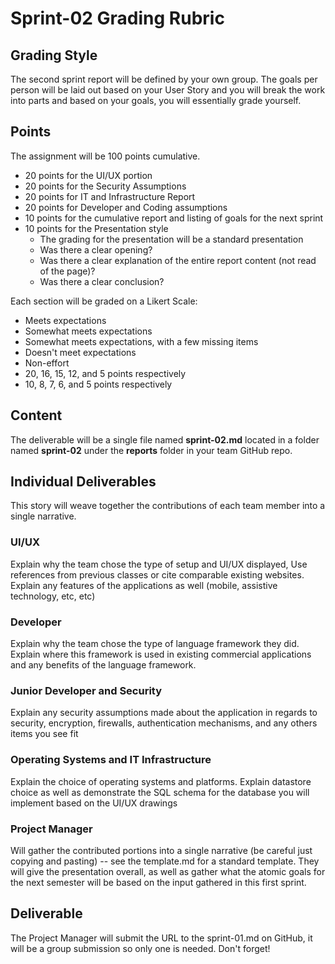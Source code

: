 # Sprint-02 Grading Rubric

## Grading Style

The second sprint report will be defined by your own group.  The goals per person will be laid out based on your User Story and you will break the work into parts and based on your goals, you will essentially grade yourself.

## Points

The assignment will be 100 points cumulative.

- 20 points for the UI/UX portion
- 20 points for the Security Assumptions
- 20 points for IT and Infrastructure Report
- 20 points for Developer and Coding assumptions
- 10 points for the cumulative report and listing of goals for the next sprint
- 10 points for the Presentation style
  - The grading for the presentation will be a standard presentation
  - Was there a clear opening?
  - Was there a clear explanation of the entire report content (not read of the page)?
  - Was there a clear conclusion?

Each section will be graded on a Likert Scale:

- Meets expectations
- Somewhat meets expectations
- Somewhat meets expectations, with a few missing items
- Doesn't meet expectations
- Non-effort
- 20, 16, 15, 12, and 5 points respectively
- 10, 8, 7, 6, and 5 points respectively

## Content

The deliverable will be a single file named **sprint-02.md** located in a folder named **sprint-02** under the **reports** folder in your team GitHub repo.



## Individual Deliverables

This story will weave together the contributions of each team member into a single narrative.

### UI/UX

Explain why the team chose the type of setup and UI/UX displayed,  Use references from previous classes or cite comparable existing websites.  Explain any features of the applications as well (mobile, assistive technology, etc, etc)

### Developer

Explain why the team chose the type of language framework they did.  Explain where this framework is used in existing commercial applications and any benefits of the language framework.

### Junior Developer and Security

Explain any security assumptions made about the application in regards to security, encryption, firewalls, authentication mechanisms, and any others items you see fit

### Operating Systems and IT Infrastructure

Explain the choice of operating systems and platforms.  Explain datastore choice as well as demonstrate the SQL schema for the database you will implement based on the UI/UX drawings

### Project Manager

Will gather the contributed portions into a single narrative (be careful just copying and pasting) -- see the template.md for a standard template.   They will give the presentation overall, as well as gather what the atomic goals for the next semester will be based on the input gathered in this first sprint.

## Deliverable

The Project Manager will submit the URL to the sprint-01.md on GitHub, it will be a group submission so only one is needed.  Don't forget!
